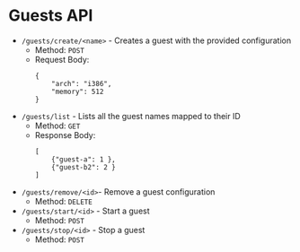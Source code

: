 # Guests API

* `/guests/create/<name>` - Creates a guest with the provided configuration
    - Method: `POST`
    - Request Body:
        ```
        {
            "arch": "i386",
            "memory": 512
        }
        ```
* `/guests/list` - Lists all the guest names mapped to their ID
    - Method: `GET`
    - Response Body:
        ```
        [
            {"guest-a": 1 },
            {"guest-b2": 2 }
        ]
        ```
* `/guests/remove/<id>`- Remove a guest configuration
    - Method: `DELETE`
* `/guests/start/<id>` - Start a guest
    - Method: `POST`
* `/guests/stop/<id>` - Stop a guest
    - Method: `POST`

